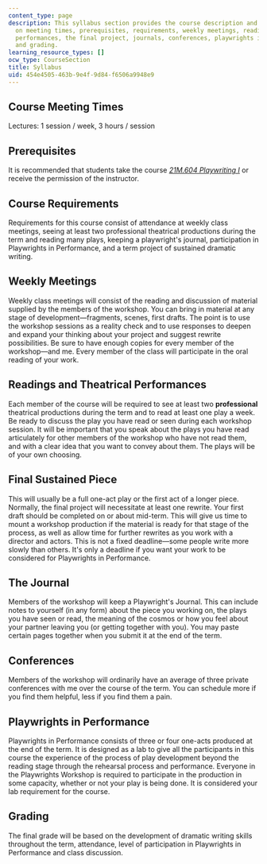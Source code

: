 ```yaml
---
content_type: page
description: This syllabus section provides the course description and information
  on meeting times, prerequisites, requirements, weekly meetings, readings and theatrical
  performances, the final project, journals, conferences, playwrights in performance,
  and grading.
learning_resource_types: []
ocw_type: CourseSection
title: Syllabus
uid: 454e4505-463b-9e4f-9d84-f6506a9948e9
---
```


Course Meeting Times
--------------------

Lectures: 1 session / week, 3 hours / session

Prerequisites
-------------

It is recommended that students take the course [_21M.604 Playwriting I_](/courses/21m-604-playwriting-i-spring-2005) or receive the permission of the instructor.

Course Requirements
-------------------

Requirements for this course consist of attendance at weekly class meetings, seeing at least two professional theatrical productions during the term and reading many plays, keeping a playwright's journal, participation in Playwrights in Performance, and a term project of sustained dramatic writing.

Weekly Meetings
---------------

Weekly class meetings will consist of the reading and discussion of material supplied by the members of the workshop. You can bring in material at any stage of development—fragments, scenes, first drafts. The point is to use the workshop sessions as a reality check and to use responses to deepen and expand your thinking about your project and suggest rewrite possibilities. Be sure to have enough copies for every member of the workshop—and me. Every member of the class will participate in the oral reading of your work.

Readings and Theatrical Performances
------------------------------------

Each member of the course will be required to see at least two **professional** theatrical productions during the term and to read at least one play a week. Be ready to discuss the play you have read or seen during each workshop session. It will be important that you speak about the plays you have read articulately for other members of the workshop who have not read them, and with a clear idea that you want to convey about them. The plays will be of your own choosing.

Final Sustained Piece
---------------------

This will usually be a full one-act play or the first act of a longer piece. Normally, the final project will necessitate at least one rewrite. Your first draft should be completed on or about mid-term. This will give us time to mount a workshop production if the material is ready for that stage of the process, as well as allow time for further rewrites as you work with a director and actors. This is not a fixed deadline—some people write more slowly than others. It's only a deadline if you want your work to be considered for Playwrights in Performance.

The Journal
-----------

Members of the workshop will keep a Playwright's Journal. This can include notes to yourself (in any form) about the piece you working on, the plays you have seen or read, the meaning of the cosmos or how you feel about your partner leaving you (or getting together with you). You may paste certain pages together when you submit it at the end of the term.

Conferences
-----------

Members of the workshop will ordinarily have an average of three private conferences with me over the course of the term. You can schedule more if you find them helpful, less if you find them a pain.

Playwrights in Performance
--------------------------

Playwrights in Performance consists of three or four one-acts produced at the end of the term. It is designed as a lab to give all the participants in this course the experience of the process of play development beyond the reading stage through the rehearsal process and performance. Everyone in the Playwrights Workshop is required to participate in the production in some capacity, whether or not your play is being done. It is considered your lab requirement for the course.

Grading
-------

The final grade will be based on the development of dramatic writing skills throughout the term, attendance, level of participation in Playwrights in Performance and class discussion.